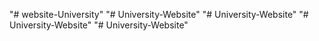 "# website-University" 
"# University-Website" 
"# University-Website" 
"# University-Website" 
"# University-Website" 
